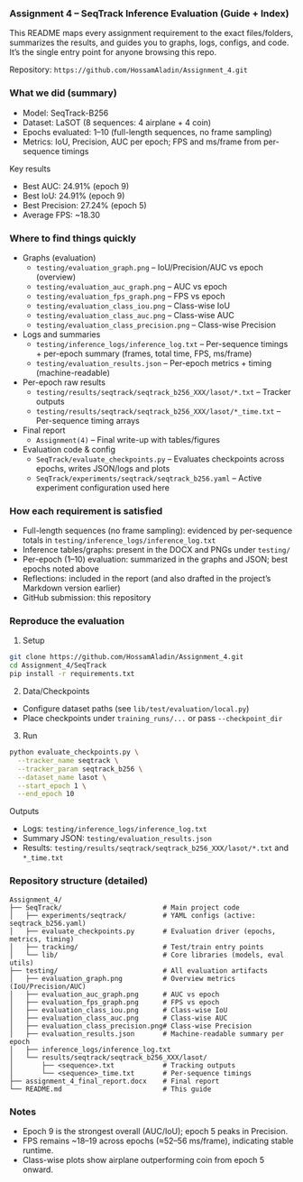 ### Assignment 4 – SeqTrack Inference Evaluation (Guide + Index)

This README maps every assignment requirement to the exact files/folders, summarizes the results, and guides you to graphs, logs, configs, and code. It’s the single entry point for anyone browsing this repo.

Repository: `https://github.com/HossamAladin/Assignment_4.git`

### What we did (summary)
- Model: SeqTrack-B256
- Dataset: LaSOT (8 sequences: 4 airplane + 4 coin)
- Epochs evaluated: 1–10 (full-length sequences, no frame sampling)
- Metrics: IoU, Precision, AUC per epoch; FPS and ms/frame from per-sequence timings

Key results
- Best AUC: 24.91% (epoch 9)
- Best IoU: 24.91% (epoch 9)
- Best Precision: 27.24% (epoch 5)
- Average FPS: ~18.30

### Where to find things quickly
- Graphs (evaluation)
  - `testing/evaluation_graph.png` – IoU/Precision/AUC vs epoch (overview)
  - `testing/evaluation_auc_graph.png` – AUC vs epoch
  - `testing/evaluation_fps_graph.png` – FPS vs epoch
  - `testing/evaluation_class_iou.png` – Class-wise IoU
  - `testing/evaluation_class_auc.png` – Class-wise AUC
  - `testing/evaluation_class_precision.png` – Class-wise Precision
- Logs and summaries
  - `testing/inference_logs/inference_log.txt` – Per-sequence timings + per-epoch summary (frames, total time, FPS, ms/frame)
  - `testing/evaluation_results.json` – Per-epoch metrics + timing (machine-readable)
- Per-epoch raw results
  - `testing/results/seqtrack/seqtrack_b256_XXX/lasot/*.txt` – Tracker outputs
  - `testing/results/seqtrack/seqtrack_b256_XXX/lasot/*_time.txt` – Per-sequence timing arrays
- Final report
  - `Assignment(4)` – Final write-up with tables/figures
- Evaluation code & config
  - `SeqTrack/evaluate_checkpoints.py` – Evaluates checkpoints across epochs, writes JSON/logs and plots
  - `SeqTrack/experiments/seqtrack/seqtrack_b256.yaml` – Active experiment configuration used here

### How each requirement is satisfied
- Full-length sequences (no frame sampling): evidenced by per-sequence totals in `testing/inference_logs/inference_log.txt`
- Inference tables/graphs: present in the DOCX and PNGs under `testing/`
- Per-epoch (1–10) evaluation: summarized in the graphs and JSON; best epochs noted above
- Reflections: included in the report (and also drafted in the project’s Markdown version earlier)
- GitHub submission: this repository

### Reproduce the evaluation
1) Setup
```bash
git clone https://github.com/HossamAladin/Assignment_4.git
cd Assignment_4/SeqTrack
pip install -r requirements.txt
```
2) Data/Checkpoints
- Configure dataset paths (see `lib/test/evaluation/local.py`)
- Place checkpoints under `training_runs/...` or pass `--checkpoint_dir`
3) Run
```bash
python evaluate_checkpoints.py \
  --tracker_name seqtrack \
  --tracker_param seqtrack_b256 \
  --dataset_name lasot \
  --start_epoch 1 \
  --end_epoch 10
```
Outputs
- Logs: `testing/inference_logs/inference_log.txt`
- Summary JSON: `testing/evaluation_results.json`
- Results: `testing/results/seqtrack/seqtrack_b256_XXX/lasot/*.txt` and `*_time.txt`

### Repository structure (detailed)
```
Assignment_4/
├── SeqTrack/                         # Main project code
│   ├── experiments/seqtrack/         # YAML configs (active: seqtrack_b256.yaml)
│   ├── evaluate_checkpoints.py       # Evaluation driver (epochs, metrics, timing)
│   ├── tracking/                     # Test/train entry points
│   └── lib/                          # Core libraries (models, eval utils)
├── testing/                          # All evaluation artifacts
│   ├── evaluation_graph.png          # Overview metrics (IoU/Precision/AUC)
│   ├── evaluation_auc_graph.png      # AUC vs epoch
│   ├── evaluation_fps_graph.png      # FPS vs epoch
│   ├── evaluation_class_iou.png      # Class-wise IoU
│   ├── evaluation_class_auc.png      # Class-wise AUC
│   ├── evaluation_class_precision.png# Class-wise Precision
│   ├── evaluation_results.json       # Machine-readable summary per epoch
│   ├── inference_logs/inference_log.txt
│   └── results/seqtrack/seqtrack_b256_XXX/lasot/
│       ├── <sequence>.txt            # Tracking outputs
│       └── <sequence>_time.txt       # Per-sequence timings
├── assignment_4_final_report.docx    # Final report
└── README.md                         # This guide
```

### Notes
- Epoch 9 is the strongest overall (AUC/IoU); epoch 5 peaks in Precision.
- FPS remains ~18–19 across epochs (≈52–56 ms/frame), indicating stable runtime.
- Class-wise plots show airplane outperforming coin from epoch 5 onward.
